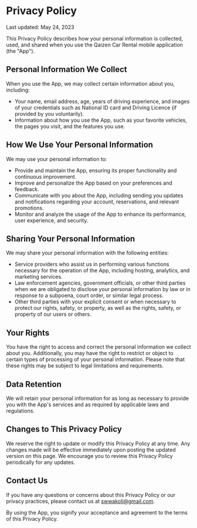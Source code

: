 # Privacy Policy

Last updated: May 24, 2023

This Privacy Policy describes how your personal information is collected, used, and shared when you use the Qaizen Car Rental mobile application (the "App").

## Personal Information We Collect

When you use the App, we may collect certain information about you, including:

- Your name, email address, age, years of driving experience, and images of your credentials such as National ID card and Driving Licence (if provided by you voluntarily).
- Information about how you use the App, such as your favorite vehicles, the pages you visit, and the features you use.

## How We Use Your Personal Information

We may use your personal information to:

- Provide and maintain the App, ensuring its proper functionality and continuous improvement.
- Improve and personalize the App based on your preferences and feedback.
- Communicate with you about the App, including sending you updates and notifications regarding your account, reservations, and relevant promotions.
- Monitor and analyze the usage of the App to enhance its performance, user experience, and security.

## Sharing Your Personal Information

We may share your personal information with the following entities:

- Service providers who assist us in performing various functions necessary for the operation of the App, including hosting, analytics, and marketing services.
- Law enforcement agencies, government officials, or other third parties when we are obligated to disclose your personal information by law or in response to a subpoena, court order, or similar legal process.
- Other third parties with your explicit consent or when necessary to protect our rights, safety, or property, as well as the rights, safety, or property of our users or others.

## Your Rights

You have the right to access and correct the personal information we collect about you. Additionally, you may have the right to restrict or object to certain types of processing of your personal information. Please note that these rights may be subject to legal limitations and requirements.

## Data Retention

We will retain your personal information for as long as necessary to provide you with the App's services and as required by applicable laws and regulations.

## Changes to This Privacy Policy

We reserve the right to update or modify this Privacy Policy at any time. Any changes made will be effective immediately upon posting the updated version on this page. We encourage you to review this Privacy Policy periodically for any updates.

## Contact Us

If you have any questions or concerns about this Privacy Policy or our privacy practices, please contact us at swwakoli@gmail.com.

By using the App, you signify your acceptance and agreement to the terms of this Privacy Policy.
